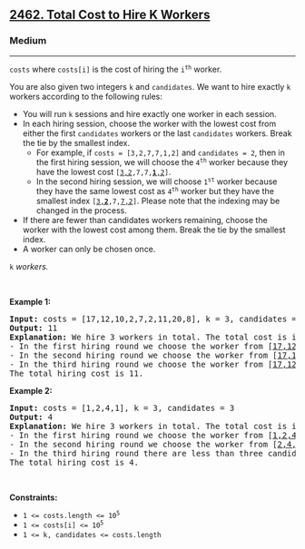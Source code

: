 <h2><a href="https://leetcode.com/problems/total-cost-to-hire-k-workers/">2462. Total Cost to Hire K Workers</a></h2><h3>Medium</h3><hr><div><p><code>costs</code><font papago-translate="splitted"> where </font><code>costs[i]</code><font papago-translate="splitted"> is the cost of hiring the </font><code>i<sup>th</sup></code><font papago-translate="splitted"> worker.</font></p>

<p><font papago-translate="splitted">You are also given two integers </font><code>k</code><font papago-translate="splitted"> and </font><code>candidates</code><font papago-translate="splitted">. We want to hire exactly </font><code>k</code><font papago-translate="splitted"> workers according to the following rules:</font></p>

<ul>
	<li><font papago-translate="splitted">You will run </font><code>k</code><font papago-translate="splitted"> sessions and hire exactly one worker in each session.</font></li>
	<li><font papago-translate="splitted">In each hiring session, choose the worker with the lowest cost from either the first </font><code>candidates</code><font papago-translate="splitted"> workers or the last </font><code>candidates</code><font papago-translate="splitted"> workers. Break the tie by the smallest index.
	</font><ul>
		<li><font papago-translate="splitted">For example, if </font><code>costs = [3,2,7,7,1,2]</code><font papago-translate="splitted"> and </font><code>candidates = 2</code><font papago-translate="splitted">, then in the first hiring session, we will choose the </font><code>4<sup>th</sup></code><font papago-translate="splitted"> worker because they have the lowest cost </font><code>[<u>3,2</u>,7,7,<u><strong>1</strong>,2</u>]</code><font papago-translate="splitted">.</font></li>
		<li><font papago-translate="splitted">In the second hiring session, we will choose </font><code>1<sup>st</sup></code><font papago-translate="splitted"> worker because they have the same lowest cost as </font><code>4<sup>th</sup></code><font papago-translate="splitted"> worker but they have the smallest index </font><code>[<u>3,<strong>2</strong></u>,7,<u>7,2</u>]</code><font papago-translate="splitted">. Please note that the indexing may be changed in the process.</font></li>
	</ul>
	</li>
	<li>If there are fewer than candidates workers remaining, choose the worker with the lowest cost among them. Break the tie by the smallest index.</li>
	<li>A worker can only be chosen once.</li>
</ul>

<p><code>k</code><font papago-translate="splitted"><em> workers.</em></font></p>

<p>&nbsp;</p>
<p><strong class="example">Example 1:</strong></p>

<pre><strong>Input:</strong> costs = [17,12,10,2,7,2,11,20,8], k = 3, candidates = 4
<strong>Output:</strong> 11
<strong>Explanation:</strong> We hire 3 workers in total. The total cost is initially 0.
- In the first hiring round we choose the worker from [<u>17,12,10,2</u>,7,<u>2,11,20,8</u>]. The lowest cost is 2, and we break the tie by the smallest index, which is 3. The total cost = 0 + 2 = 2.
- In the second hiring round we choose the worker from [<u>17,12,10,7</u>,<u>2,11,20,8</u>]. The lowest cost is 2 (index 4). The total cost = 2 + 2 = 4.
- In the third hiring round we choose the worker from [<u>17,12,10,7,11,20,8</u>]. The lowest cost is 7 (index 3). The total cost = 4 + 7 = 11. Notice that the worker with index 3 was common in the first and last four workers.
The total hiring cost is 11.
</pre>

<p><strong class="example">Example 2:</strong></p>

<pre><strong>Input:</strong> costs = [1,2,4,1], k = 3, candidates = 3
<strong>Output:</strong> 4
<strong>Explanation:</strong> We hire 3 workers in total. The total cost is initially 0.
- In the first hiring round we choose the worker from [<u>1,2,4,1</u>]. The lowest cost is 1, and we break the tie by the smallest index, which is 0. The total cost = 0 + 1 = 1. Notice that workers with index 1 and 2 are common in the first and last 3 workers.
- In the second hiring round we choose the worker from [<u>2,4,1</u>]. The lowest cost is 1 (index 2). The total cost = 1 + 1 = 2.
- In the third hiring round there are less than three candidates. We choose the worker from the remaining workers [<u>2,4</u>]. The lowest cost is 2 (index 0). The total cost = 2 + 2 = 4.
The total hiring cost is 4.
</pre>

<p>&nbsp;</p>
<p><strong>Constraints:</strong></p>

<ul>
	<li><code>1 &lt;= costs.length &lt;= 10<sup>5 </sup></code></li>
	<li><code>1 &lt;= costs[i] &lt;= 10<sup>5</sup></code></li>
	<li><code>1 &lt;= k, candidates &lt;= costs.length</code></li>
</ul>
</div>